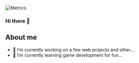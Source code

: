 ![Metrics](https://metrics.lecoq.io/JanSafronov?template=classic&isocalendar=1&base=header%2C%20activity%2C%20community%2C%20repositories%2C%20metadata&base.indepth=false&base.hireable=false&base.skip=false&isocalendar=false&isocalendar.duration=half-year&config.timezone=Asia%2FJerusalem)

### Hi there 👋

## About me

- 🔭 I’m currently working on a few web projects and other...
- 🌱 I’m currently learning game development for fun...
<!-- 🤔 I’m looking for help with ...
- 💬 Ask me about ...
- 📫 How to reach me: ...
- 😄 Pronouns: ...
- ⚡ Fun fact: ...
-->
